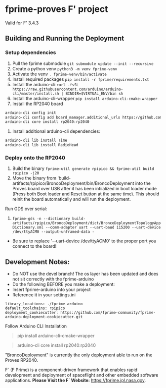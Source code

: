 # fprime-proves F' project
Valid for F' 3.4.3

## Building and Running the Deployment

### Setup dependencies

1. Pull the fprime submodule `git submodule update --init --recursive`
1. Create a python venv `python3 -m venv fprime-venv`
1. Activate the venv `. fprime-venv/bin/activate`
1. Install required packages `pip install -r fprime/requirements.txt`
1. Install the arduino-cli
`curl -fsSL https://raw.githubusercontent.com/arduino/arduino-cli/master/install.sh | BINDIR=$VIRTUAL_ENV/bin sh`
1. Install the arduino-cli-wrapper `pip install arduino-cli-cmake-wrapper`
1. Install the RP2040 board
```sh
arduino-cli config init
arduino-cli config add board_manager.additional_urls https://github.com/earlephilhower/arduino-pico/releases/download/global/package_rp2040_index.json
arduino-cli core install rp2040:rp2040
```
1. Install additional arduino-cli dependencies:
```sh
arduino-cli lib install Time
arduino-cli lib install RadioHead
```

### Deploy onto the RP2040
1. Build the binary `fprime-util generate rpipico && fprime-util build rpipico -j20`
1. Move the binary from 'build-artifacts/rpipico/BroncoDeployment/bin/BroncoDeployment into the Proves board over USB after it has been intiialized in boot loader mode (Press both Boot loader and Reset button at the same time). This should reinit the board automatically and will run the deployment.

Run GDS over serial:
1. `fprime-gds -n --dictionary build-artifacts/rpipico/BroncoDeployment/dict/BroncoDeploymentTopologyAppDictionary.xml --comm-adapter uart --uart-baud 115200 --uart-device /dev/ttyACM0 --output-unframed-data -`
- Be sure to replace '--uart-device /dev/ttyACM0' to the proper port you connect to the board!


## Development Notes:
- Do NOT use the devel branch! The os layer has been updated and does not sit correctly with the fprime-arduino
- Do the following BEFORE you make a deployment:
- Insert fprime-arduino into your project
- Reference it in your settings.ini
```
library_locations: ./fprime-arduino
default_toolchains: rpipico
deployment_cookiecutter: https://github.com/fprime-community/fprime-arduino-deployment-cookiecutter.git
```
Follow Arduino CLI Installation
> pip install arduino-cli-cmake-wrapper

> arduino-cli core install rp2040:rp2040

"BroncoDeployment" is currently the only deployment able to run on the Proves RP2040.






F´ (F Prime) is a component-driven framework that enables rapid development and deployment of spaceflight and other embedded software applications.
**Please Visit the F´ Website:** https://fprime.jpl.nasa.gov.
